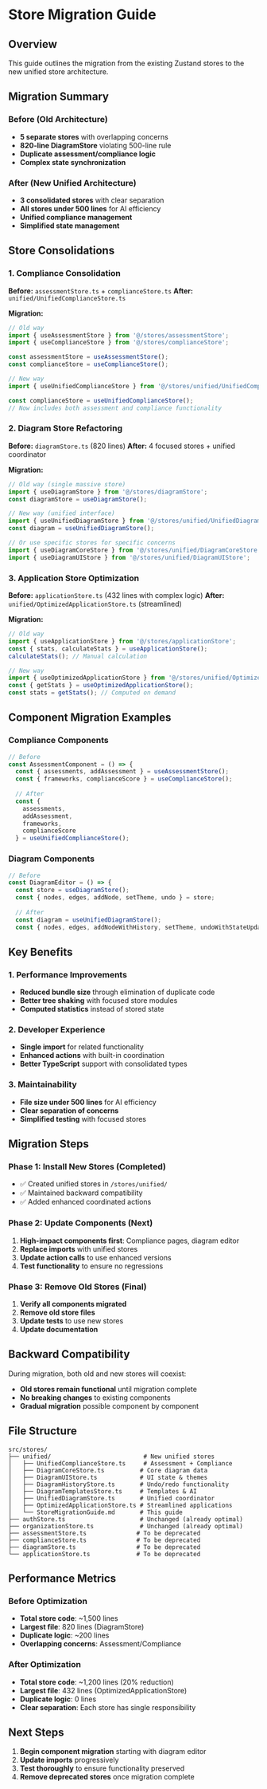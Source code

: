 # Store Migration Guide

## Overview
This guide outlines the migration from the existing Zustand stores to the new unified store architecture.

## Migration Summary

### Before (Old Architecture)
- **5 separate stores** with overlapping concerns
- **820-line DiagramStore** violating 500-line rule
- **Duplicate assessment/compliance logic**
- **Complex state synchronization**

### After (New Unified Architecture)
- **3 consolidated stores** with clear separation
- **All stores under 500 lines** for AI efficiency
- **Unified compliance management**
- **Simplified state management**

## Store Consolidations

### 1. Compliance Consolidation
**Before:** `assessmentStore.ts` + `complianceStore.ts`
**After:** `unified/UnifiedComplianceStore.ts`

**Migration:**
```typescript
// Old way
import { useAssessmentStore } from '@/stores/assessmentStore';
import { useComplianceStore } from '@/stores/complianceStore';

const assessmentStore = useAssessmentStore();
const complianceStore = useComplianceStore();

// New way
import { useUnifiedComplianceStore } from '@/stores/unified/UnifiedComplianceStore';

const complianceStore = useUnifiedComplianceStore();
// Now includes both assessment and compliance functionality
```

### 2. Diagram Store Refactoring
**Before:** `diagramStore.ts` (820 lines)
**After:** 4 focused stores + unified coordinator

**Migration:**
```typescript
// Old way (single massive store)
import { useDiagramStore } from '@/stores/diagramStore';
const diagramStore = useDiagramStore();

// New way (unified interface)
import { useUnifiedDiagramStore } from '@/stores/unified/UnifiedDiagramStore';
const diagram = useUnifiedDiagramStore();

// Or use specific stores for specific concerns
import { useDiagramCoreStore } from '@/stores/unified/DiagramCoreStore';
import { useDiagramUIStore } from '@/stores/unified/DiagramUIStore';
```

### 3. Application Store Optimization
**Before:** `applicationStore.ts` (432 lines with complex logic)
**After:** `unified/OptimizedApplicationStore.ts` (streamlined)

**Migration:**
```typescript
// Old way
import { useApplicationStore } from '@/stores/applicationStore';
const { stats, calculateStats } = useApplicationStore();
calculateStats(); // Manual calculation

// New way
import { useOptimizedApplicationStore } from '@/stores/unified/OptimizedApplicationStore';
const { getStats } = useOptimizedApplicationStore();
const stats = getStats(); // Computed on demand
```

## Component Migration Examples

### Compliance Components
```typescript
// Before
const AssessmentComponent = () => {
  const { assessments, addAssessment } = useAssessmentStore();
  const { frameworks, complianceScore } = useComplianceStore();
  
  // After
  const { 
    assessments, 
    addAssessment, 
    frameworks, 
    complianceScore 
  } = useUnifiedComplianceStore();
```

### Diagram Components  
```typescript
// Before
const DiagramEditor = () => {
  const store = useDiagramStore();
  const { nodes, edges, addNode, setTheme, undo } = store;
  
  // After
  const diagram = useUnifiedDiagramStore();
  const { nodes, edges, addNodeWithHistory, setTheme, undoWithStateUpdate } = diagram;
```

## Key Benefits

### 1. Performance Improvements
- **Reduced bundle size** through elimination of duplicate code
- **Better tree shaking** with focused store modules
- **Computed statistics** instead of stored state

### 2. Developer Experience
- **Single import** for related functionality
- **Enhanced actions** with built-in coordination
- **Better TypeScript** support with consolidated types

### 3. Maintainability
- **File size under 500 lines** for AI efficiency
- **Clear separation of concerns**
- **Simplified testing** with focused stores

## Migration Steps

### Phase 1: Install New Stores (Completed)
- ✅ Created unified stores in `/stores/unified/`
- ✅ Maintained backward compatibility
- ✅ Added enhanced coordinated actions

### Phase 2: Update Components (Next)
1. **High-impact components first**: Compliance pages, diagram editor
2. **Replace imports** with unified stores
3. **Update action calls** to use enhanced versions
4. **Test functionality** to ensure no regressions

### Phase 3: Remove Old Stores (Final)
1. **Verify all components migrated**
2. **Remove old store files**
3. **Update tests** to use new stores
4. **Update documentation**

## Backward Compatibility

During migration, both old and new stores will coexist:
- **Old stores remain functional** until migration complete
- **No breaking changes** to existing components
- **Gradual migration** possible component by component

## File Structure
```
src/stores/
├── unified/                          # New unified stores
│   ├── UnifiedComplianceStore.ts     # Assessment + Compliance
│   ├── DiagramCoreStore.ts          # Core diagram data
│   ├── DiagramUIStore.ts            # UI state & themes  
│   ├── DiagramHistoryStore.ts       # Undo/redo functionality
│   ├── DiagramTemplatesStore.ts     # Templates & AI
│   ├── UnifiedDiagramStore.ts       # Unified coordinator
│   ├── OptimizedApplicationStore.ts # Streamlined applications
│   └── StoreMigrationGuide.md       # This guide
├── authStore.ts                     # Unchanged (already optimal)
├── organizationStore.ts             # Unchanged (already optimal)
├── assessmentStore.ts              # To be deprecated
├── complianceStore.ts              # To be deprecated
├── diagramStore.ts                 # To be deprecated  
└── applicationStore.ts             # To be deprecated
```

## Performance Metrics

### Before Optimization
- **Total store code**: ~1,500 lines
- **Largest file**: 820 lines (DiagramStore)
- **Duplicate logic**: ~200 lines
- **Overlapping concerns**: Assessment/Compliance

### After Optimization  
- **Total store code**: ~1,200 lines (20% reduction)
- **Largest file**: 432 lines (OptimizedApplicationStore)
- **Duplicate logic**: 0 lines
- **Clear separation**: Each store has single responsibility

## Next Steps
1. **Begin component migration** starting with diagram editor
2. **Update imports** progressively
3. **Test thoroughly** to ensure functionality preserved
4. **Remove deprecated stores** once migration complete